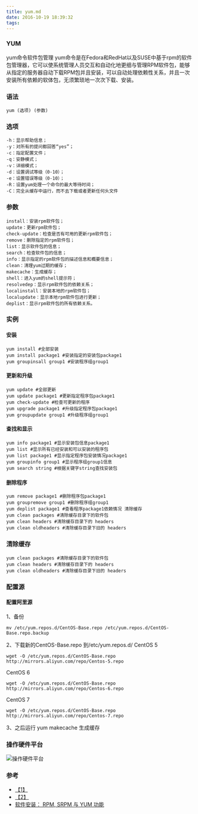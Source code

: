 ```yaml
---
title: yum.md
date: 2016-10-19 18:39:32
tags: 
---
```

### YUM

yum命令软件包管理 yum命令是在Fedora和RedHat以及SUSE中基于rpm的软件包管理器，它可以使系统管理人员交互和自动化地更细与管理RPM软件包，能够从指定的服务器自动下载RPM包并且安装，可以自动处理依赖性关系，并且一次安装所有依赖的软体包，无须繁琐地一次次下载、安装。

### 语法

```
yum (选项) (参数)
```

### 选项

```
-h：显示帮助信息；
-y：对所有的提问都回答“yes”；
-c：指定配置文件；
-q：安静模式；
-v：详细模式；
-d：设置调试等级（0-10）；
-e：设置错误等级（0-10）；
-R：设置yum处理一个命令的最大等待时间；
-C：完全从缓存中运行，而不去下载或者更新任何头文件
```

### 参数

```
install：安装rpm软件包；
update：更新rpm软件包；
check-update：检查是否有可用的更新rpm软件包；
remove：删除指定的rpm软件包；
list：显示软件包的信息；
search：检查软件包的信息；
info：显示指定的rpm软件包的描述信息和概要信息；
clean：清理yum过期的缓存；
makecache：生成缓存；
shell：进入yum的shell提示符；
resolvedep：显示rpm软件包的依赖关系；
localinstall：安装本地的rpm软件包；
localupdate：显示本地rpm软件包进行更新；
deplist：显示rpm软件包的所有依赖关系。
```

### 实例

#### 安装

```
yum install #全部安装
yum install package1 #安装指定的安装包package1
yum groupinsall group1 #安装程序组group1
```

#### 更新和升级

```
yum update #全部更新
yum update package1 #更新指定程序包package1
yum check-update #检查可更新的程序
yum upgrade package1 #升级指定程序包package1
yum groupupdate group1 #升级程序组group1
```

#### 查找和显示

```
yum info package1 #显示安装包信息package1
yum list #显示所有已经安装和可以安装的程序包
yum list package1 #显示指定程序包安装情况package1
yum groupinfo group1 #显示程序组group1信息
yum search string #根据关键字string查找安装包
```

#### 删除程序

```
yum remove package1 #删除程序包package1
yum groupremove group1 #删除程序组group1
yum deplist package1 #查看程序package1依赖情况 清除缓存
yum clean packages #清除缓存目录下的软件包
yum clean headers #清除缓存目录下的 headers
yum clean oldheaders #清除缓存目录下旧的 headers
```

### 清除缓存

```
yum clean packages #清除缓存目录下的软件包
yum clean headers #清除缓存目录下的 headers
yum clean oldheaders #清除缓存目录下旧的 headers
```

### 配置源

#### 配置阿里源

1、备份

```shell
mv /etc/yum.repos.d/CentOS-Base.repo /etc/yum.repos.d/CentOS-Base.repo.backup
```

2、下载新的CentOS-Base.repo 到/etc/yum.repos.d/ CentOS 5

```shell
wget -O /etc/yum.repos.d/CentOS-Base.repo http://mirrors.aliyun.com/repo/Centos-5.repo
```

CentOS 6

```shell
wget -O /etc/yum.repos.d/CentOS-Base.repo http://mirrors.aliyun.com/repo/Centos-6.repo
```

CentOS 7

```shell
wget -O /etc/yum.repos.d/CentOS-Base.repo http://mirrors.aliyun.com/repo/Centos-7.repo
```

3、之后运行 yum makecache 生成缓存

### 操作硬件平台

![操作硬件平台](/images/WX20200214-095055@2x.png)

### 参考

- [【1】](http://linux.vbird.org/linux_basic/0520rpm_and_srpm.php#yumclient)
- [【2】](http://man.linuxde.net/yum)
- [软件安装： RPM, SRPM 与 YUM 功能](http://cn.linux.vbird.org/linux_basic/0520rpm_and_srpm.php)
